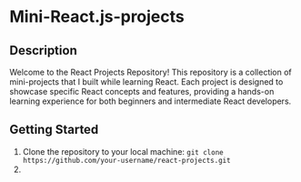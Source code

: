 # Mini-React.js-projects
## Description
Welcome to the React Projects Repository! 
This repository is a collection of mini-projects that I built while learning React. 
Each project is designed to showcase specific React concepts and features, providing a hands-on learning experience for both beginners and intermediate React developers.

## Getting Started
1. Clone the repository to your local machine:
  `git clone https://github.com/your-username/react-projects.git
`
3. 
